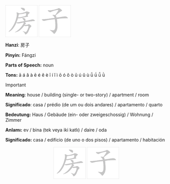 <a href="https://dictionary.writtenchinese.com/worddetail/fangzi/674/3/1" target="blank"><img align="center" src="https://github.com/DeiseFreire/Chinese_dictionary/blob/main/Hanzi%20%E6%88%BF%E5%AD%90/%E6%88%BF.gif" alt="" height="100" /></a> 
<a href="https://dictionary.writtenchinese.com/worddetail/fangzi/674/3/1" target="blank"><img align="center" src="https://github.com/DeiseFreire/Chinese_dictionary/blob/main/Hanzi%20%E6%88%BF%E5%AD%90/%E5%AD%90.gif" alt="" height="100" /></a>


**Hanzi**: 房子

**Pinyin:** Fángzi

**Parts of Speech:** noun

**Tons:** ā á ǎ à ē é ě è ī í ǐ ì ō ó ǒ ò ū ú ǔ ù ǖ ǘ ǚ ǜ 


> [!IMPORTANT]
>
> **Meaning**: house / building (single- or two-story) / apartment / room
> 
> **Significado**: casa / prédio (de um ou dois andares) / apartamento / quarto
> 
> **Bedeutung:** Haus / Gebäude (ein- oder zweigeschossig) / Wohnung / Zimmer
>
> **Anlamı:** ev / bina (tek veya iki katlı) / daire / oda
>
> **Significado:** casa / edificio (de uno o dos pisos) / apartamento / habitación

<p align="center">
<a href="https://dictionary.writtenchinese.com/worddetail/fangzi/674/3/1" target="blank"><img align="center" src="https://github.com/DeiseFreire/Chinese_dictionary/blob/main/Hanzi%20%E6%88%BF%E5%AD%90/%E6%88%BF.gif" alt="" height="100" /></a> 
<a href="https://dictionary.writtenchinese.com/worddetail/fangzi/674/3/1" target="blank"><img align="center" src="https://github.com/DeiseFreire/Chinese_dictionary/blob/main/Hanzi%20%E6%88%BF%E5%AD%90/%E5%AD%90.gif" alt="" height="100" /></a> 
</p>
